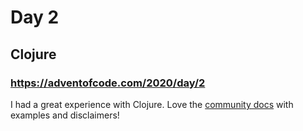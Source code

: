 # Day 2

## Clojure

### https://adventofcode.com/2020/day/2

I had a great experience with Clojure. Love the [community docs](https://clojuredocs.org/) with examples and disclaimers!
